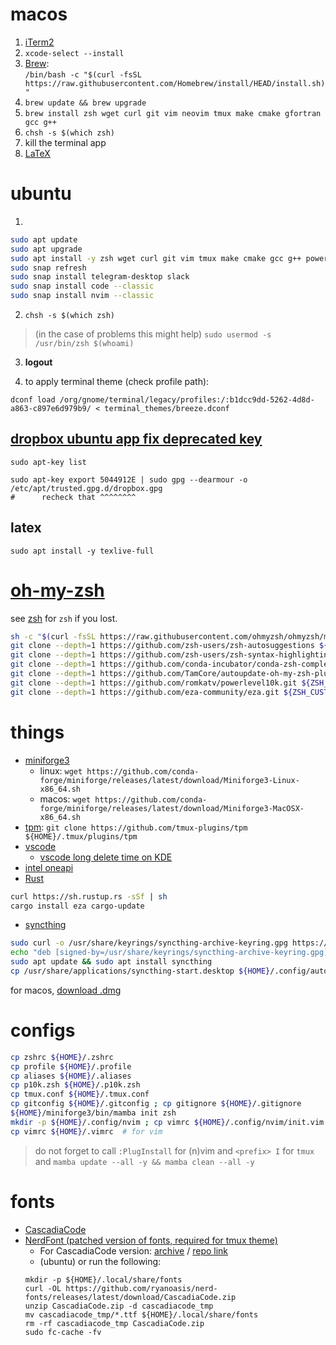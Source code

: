 # macos
1. [iTerm2](https://iterm2.com)
2. ```xcode-select --install```
3. [Brew](https://brew.sh):  
   ```/bin/bash -c "$(curl -fsSL https://raw.githubusercontent.com/Homebrew/install/HEAD/install.sh)"```
4. ```brew update && brew upgrade```
5. ```brew install zsh wget curl git vim neovim tmux make cmake gfortran gcc g++```
6. ```chsh -s $(which zsh)```
7. kill the terminal app
8. [LaTeX](http://www.tug.org/mactex/)


# ubuntu
1. 
```bash
sudo apt update
sudo apt upgrade
sudo apt install -y zsh wget curl git vim tmux make cmake gcc g++ powerline fonts-powerline gfortran gnome-tweaks gdu
sudo snap refresh
sudo snap install telegram-desktop slack
sudo snap install code --classic
sudo snap install nvim --classic
```

2. ```chsh -s $(which zsh)```
> (in the case of problems this might help) `sudo usermod -s /usr/bin/zsh $(whoami)`

3. **logout**

4. to apply terminal theme (check profile path):
```
dconf load /org/gnome/terminal/legacy/profiles:/:b1dcc9dd-5262-4d8d-a863-c897e6d979b9/ < terminal_themes/breeze.dconf
```

## [dropbox ubuntu app fix deprecated key](https://itsfoss.com/key-is-stored-in-legacy-trusted-gpg/)
`sudo apt-key list`
```
sudo apt-key export 5044912E | sudo gpg --dearmour -o /etc/apt/trusted.gpg.d/dropbox.gpg
#      recheck that ^^^^^^^^
```

## latex
```sudo apt install -y texlive-full```


# [oh-my-zsh](https://github.com/ohmyzsh/ohmyzsh#basic-installation)
see [zsh](https://github.com/ohmyzsh/ohmyzsh/wiki/Installing-ZSH) for `zsh` if you lost.
```bash
sh -c "$(curl -fsSL https://raw.githubusercontent.com/ohmyzsh/ohmyzsh/master/tools/install.sh)"
git clone --depth=1 https://github.com/zsh-users/zsh-autosuggestions ${ZSH_CUSTOM:-$HOME/.oh-my-zsh/custom}/plugins/zsh-autosuggestions
git clone --depth=1 https://github.com/zsh-users/zsh-syntax-highlighting.git ${ZSH_CUSTOM:-$HOME/.oh-my-zsh/custom}/plugins/zsh-syntax-highlighting
git clone --depth=1 https://github.com/conda-incubator/conda-zsh-completion.git ${ZSH_CUSTOM:-$HOME/.oh-my-zsh/custom}/plugins/conda-zsh-completion
git clone --depth=1 https://github.com/TamCore/autoupdate-oh-my-zsh-plugins ${ZSH_CUSTOM:-$HOME/.oh-my-zsh/custom}/plugins/autoupdate
git clone --depth=1 https://github.com/romkatv/powerlevel10k.git ${ZSH_CUSTOM:-$HOME/.oh-my-zsh/custom}/themes/powerlevel10k
git clone --depth=1 https://github.com/eza-community/eza.git ${ZSH_CUSTOM:-$HOME/.oh-my-zsh/custom}/eza
```


# things
* [miniforge3](https://github.com/conda-forge/miniforge#miniforge3)
  * linux: ```wget https://github.com/conda-forge/miniforge/releases/latest/download/Miniforge3-Linux-x86_64.sh```
  * macos: ```wget https://github.com/conda-forge/miniforge/releases/latest/download/Miniforge3-MacOSX-x86_64.sh```
* [tpm](https://github.com/tmux-plugins/tpm): ```git clone https://github.com/tmux-plugins/tpm ${HOME}/.tmux/plugins/tpm```
* [vscode](https://code.visualstudio.com)
  * [vscode long delete time on KDE](https://jamezrin.name/fix-visual-studio-code-freezing-when-deleting)
* [intel oneapi](https://software.intel.com/content/www/us/en/develop/tools/oneapi/all-toolkits.html)
* [Rust](https://doc.rust-lang.org/cargo/getting-started/installation.html)
```bash
curl https://sh.rustup.rs -sSf | sh
cargo install eza cargo-update
```
* [syncthing](https://syncthing.net/downloads)
```bash
sudo curl -o /usr/share/keyrings/syncthing-archive-keyring.gpg https://syncthing.net/release-key.gpg
echo "deb [signed-by=/usr/share/keyrings/syncthing-archive-keyring.gpg] https://apt.syncthing.net/ syncthing stable" | sudo tee /etc/apt/sources.list.d/syncthing.list
sudo apt update && sudo apt install syncthing
cp /usr/share/applications/syncthing-start.desktop ${HOME}/.config/autostart
```

for macos, [download .dmg](https://github.com/syncthing/syncthing-macos/releases)


# configs
```bash
cp zshrc ${HOME}/.zshrc
cp profile ${HOME}/.profile
cp aliases ${HOME}/.aliases
cp p10k.zsh ${HOME}/.p10k.zsh
cp tmux.conf ${HOME}/.tmux.conf
cp gitconfig ${HOME}/.gitconfig ; cp gitignore ${HOME}/.gitignore
${HOME}/miniforge3/bin/mamba init zsh
mkdir -p ${HOME}/.config/nvim ; cp vimrc ${HOME}/.config/nvim/init.vim  # for neovim
cp vimrc ${HOME}/.vimrc  # for vim
```
> do not forget to call `:PlugInstall` for (n)vim
> and `<prefix> I` for `tmux`
> and `mamba update --all -y && mamba clean --all -y`


# fonts
* [CascadiaCode](https://github.com/microsoft/cascadia-code)
* [NerdFont (patched version of fonts, required for tmux theme)](https://github.com/ryanoasis/nerd-fonts)
  * For CascadiaCode version: [archive](https://github.com/ryanoasis/nerd-fonts/releases/latest) / [repo link](https://github.com/ryanoasis/nerd-fonts/tree/master/patched-fonts/CascadiaCode)
  * (ubuntu) or run the following:
  ```
  mkdir -p ${HOME}/.local/share/fonts
  curl -OL https://github.com/ryanoasis/nerd-fonts/releases/latest/download/CascadiaCode.zip
  unzip CascadiaCode.zip -d cascadiacode_tmp
  mv cascadiacode_tmp/*.ttf ${HOME}/.local/share/fonts
  rm -rf cascadiacode_tmp CascadiaCode.zip
  sudo fc-cache -fv
  ```
